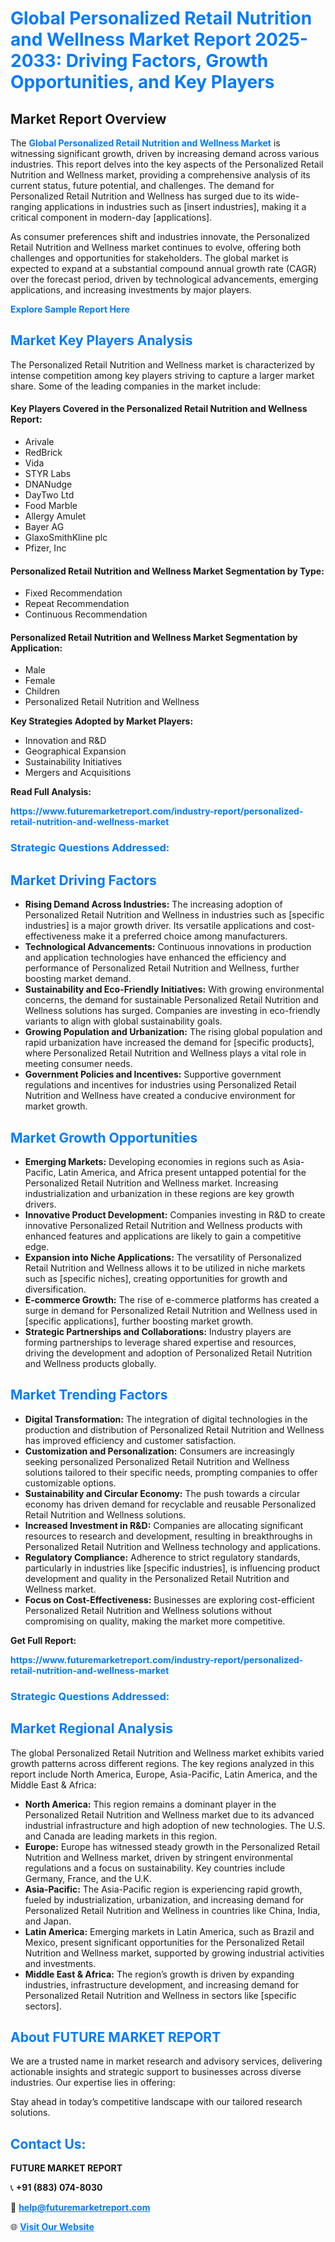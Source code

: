 <h1 style="color: #007BFF;">Global Personalized Retail Nutrition and Wellness Market Report 2025-2033: Driving Factors, Growth Opportunities, and Key Players</h1>

<section id="overview">
<h2>Market Report Overview</h2>
<p>The <a href="https://www.futuremarketreport.com/industry-report/personalized-retail-nutrition-and-wellness-market" style="color: #007BFF; text-decoration: none;"><strong>Global Personalized Retail Nutrition and Wellness Market</strong></a> is witnessing significant growth, driven by increasing demand across various industries. This report delves into the key aspects of the Personalized Retail Nutrition and Wellness market, providing a comprehensive analysis of its current status, future potential, and challenges. The demand for Personalized Retail Nutrition and Wellness has surged due to its wide-ranging applications in industries such as [insert industries], making it a critical component in modern-day [applications].</p>
<p>As consumer preferences shift and industries innovate, the Personalized Retail Nutrition and Wellness market continues to evolve, offering both challenges and opportunities for stakeholders. The global market is expected to expand at a substantial compound annual growth rate (CAGR) over the forecast period, driven by technological advancements, emerging applications, and increasing investments by major players.</p>
</section>

<section id="overview">
<p><a href="https://www.futuremarketreport.com/request-sample/reportId=123860" style="color: #007BFF; text-decoration: none;"><strong>Explore Sample Report Here</strong></a></p>
</section>

<section id="key-players">
<h2 style="color: #007BFF;">Market Key Players Analysis</h2>
<p>The Personalized Retail Nutrition and Wellness market is characterized by intense competition among key players striving to capture a larger market share. Some of the leading companies in the market include:</p>
<h4>Key Players Covered in the Personalized Retail Nutrition and Wellness Report:</h4>
<ul><li>Arivale</li><li>RedBrick</li><li>Vida</li><li>STYR Labs</li><li>DNANudge</li><li>DayTwo Ltd</li><li>Food Marble</li><li>Allergy Amulet</li><li>Bayer AG</li><li>GlaxoSmithKline plc</li><li>Pfizer, Inc</li></ul>
<h4>Personalized Retail Nutrition and Wellness Market Segmentation by Type:</h4>
<ul><li>Fixed Recommendation</li><li>Repeat Recommendation</li><li>Continuous Recommendation</li></ul>

<h4>Personalized Retail Nutrition and Wellness Market Segmentation by Application:</h4>
<ul><li>Male</li><li>Female</li><li>Children</li><li>Personalized Retail Nutrition and Wellness</li></ul>
<p><strong>Key Strategies Adopted by Market Players:</strong></p>
<ul>
<li>Innovation and R&D</li>
<li>Geographical Expansion</li>
<li>Sustainability Initiatives</li>
<li>Mergers and Acquisitions</li>
</ul>
</section>

<section>
<p><strong>Read Full Analysis: </strong></p><a href="https://www.futuremarketreport.com/industry-report/personalized-retail-nutrition-and-wellness-market" style="color: #007BFF; text-decoration: none;"><strong>https://www.futuremarketreport.com/industry-report/personalized-retail-nutrition-and-wellness-market</strong></a>
<h3 style="color: #007BFF;">Strategic Questions Addressed:</h3>
</section>

<section id="driving-factors">
<h2 style="color: #007BFF;">Market Driving Factors</h2>
<ul>
<li><strong>Rising Demand Across Industries:</strong> The increasing adoption of Personalized Retail Nutrition and Wellness in industries such as [specific industries] is a major growth driver. Its versatile applications and cost-effectiveness make it a preferred choice among manufacturers.</li>
<li><strong>Technological Advancements:</strong> Continuous innovations in production and application technologies have enhanced the efficiency and performance of Personalized Retail Nutrition and Wellness, further boosting market demand.</li>
<li><strong>Sustainability and Eco-Friendly Initiatives:</strong> With growing environmental concerns, the demand for sustainable Personalized Retail Nutrition and Wellness solutions has surged. Companies are investing in eco-friendly variants to align with global sustainability goals.</li>
<li><strong>Growing Population and Urbanization:</strong> The rising global population and rapid urbanization have increased the demand for [specific products], where Personalized Retail Nutrition and Wellness plays a vital role in meeting consumer needs.</li>
<li><strong>Government Policies and Incentives:</strong> Supportive government regulations and incentives for industries using Personalized Retail Nutrition and Wellness have created a conducive environment for market growth.</li>
</ul>
</section>

<section id="growth-opportunities">
<h2 style="color: #007BFF;">Market Growth Opportunities</h2>
<ul>
<li><strong>Emerging Markets:</strong> Developing economies in regions such as Asia-Pacific, Latin America, and Africa present untapped potential for the Personalized Retail Nutrition and Wellness market. Increasing industrialization and urbanization in these regions are key growth drivers.</li>
<li><strong>Innovative Product Development:</strong> Companies investing in R&D to create innovative Personalized Retail Nutrition and Wellness products with enhanced features and applications are likely to gain a competitive edge.</li>
<li><strong>Expansion into Niche Applications:</strong> The versatility of Personalized Retail Nutrition and Wellness allows it to be utilized in niche markets such as [specific niches], creating opportunities for growth and diversification.</li>
<li><strong>E-commerce Growth:</strong> The rise of e-commerce platforms has created a surge in demand for Personalized Retail Nutrition and Wellness used in [specific applications], further boosting market growth.</li>
<li><strong>Strategic Partnerships and Collaborations:</strong> Industry players are forming partnerships to leverage shared expertise and resources, driving the development and adoption of Personalized Retail Nutrition and Wellness products globally.</li>
</ul>
</section>

<section id="trending-factors">
<h2 style="color: #007BFF;">Market Trending Factors</h2>
<ul>
<li><strong>Digital Transformation:</strong> The integration of digital technologies in the production and distribution of Personalized Retail Nutrition and Wellness has improved efficiency and customer satisfaction.</li>
<li><strong>Customization and Personalization:</strong> Consumers are increasingly seeking personalized Personalized Retail Nutrition and Wellness solutions tailored to their specific needs, prompting companies to offer customizable options.</li>
<li><strong>Sustainability and Circular Economy:</strong> The push towards a circular economy has driven demand for recyclable and reusable Personalized Retail Nutrition and Wellness solutions.</li>
<li><strong>Increased Investment in R&D:</strong> Companies are allocating significant resources to research and development, resulting in breakthroughs in Personalized Retail Nutrition and Wellness technology and applications.</li>
<li><strong>Regulatory Compliance:</strong> Adherence to strict regulatory standards, particularly in industries like [specific industries], is influencing product development and quality in the Personalized Retail Nutrition and Wellness market.</li>
<li><strong>Focus on Cost-Effectiveness:</strong> Businesses are exploring cost-efficient Personalized Retail Nutrition and Wellness solutions without compromising on quality, making the market more competitive.</li>
</ul>
</section>

<section>
<p><strong>Get Full Report: </strong></p><a href="https://www.futuremarketreport.com/industry-report/personalized-retail-nutrition-and-wellness-market" style="color: #007BFF; text-decoration: none;"><strong>https://www.futuremarketreport.com/industry-report/personalized-retail-nutrition-and-wellness-market</strong></a>
<h3 style="color: #007BFF;">Strategic Questions Addressed:</h3>
</section>


<section id="regional-analysis">
<h2 style="color: #007BFF;">Market Regional Analysis</h2>
<p>The global Personalized Retail Nutrition and Wellness market exhibits varied growth patterns across different regions. The key regions analyzed in this report include North America, Europe, Asia-Pacific, Latin America, and the Middle East & Africa:</p>
<ul>
<li><strong>North America:</strong> This region remains a dominant player in the Personalized Retail Nutrition and Wellness market due to its advanced industrial infrastructure and high adoption of new technologies. The U.S. and Canada are leading markets in this region.</li>
<li><strong>Europe:</strong> Europe has witnessed steady growth in the Personalized Retail Nutrition and Wellness market, driven by stringent environmental regulations and a focus on sustainability. Key countries include Germany, France, and the U.K.</li>
<li><strong>Asia-Pacific:</strong> The Asia-Pacific region is experiencing rapid growth, fueled by industrialization, urbanization, and increasing demand for Personalized Retail Nutrition and Wellness in countries like China, India, and Japan.</li>
<li><strong>Latin America:</strong> Emerging markets in Latin America, such as Brazil and Mexico, present significant opportunities for the Personalized Retail Nutrition and Wellness market, supported by growing industrial activities and investments.</li>
<li><strong>Middle East & Africa:</strong> The region’s growth is driven by expanding industries, infrastructure development, and increasing demand for Personalized Retail Nutrition and Wellness in sectors like [specific sectors].</li>
</ul>
</section>

<footer>
<h2 style="color: #007BFF;">About FUTURE MARKET REPORT</h2>
<p>We are a trusted name in market research and advisory services, delivering actionable insights and strategic support to businesses across diverse industries. Our expertise lies in offering:</p>

<p>Stay ahead in today’s competitive landscape with our tailored research solutions.</p>

<h2 style="color: #007BFF;">Contact Us:</h2>
<p><strong>FUTURE MARKET REPORT</strong></p>
<p>📞 <strong>+91 (883) 074-8030</strong></p>
<p>📧 <strong><a href="mailto:help@futuremarketreport.com" style="color: #007BFF;">help@futuremarketreport.com</a></strong></p>
<p>🌐 <strong><a href="https://www.futuremarketreport.com/" style="color: #007BFF;">Visit Our Website</a></strong></p>
</footer>